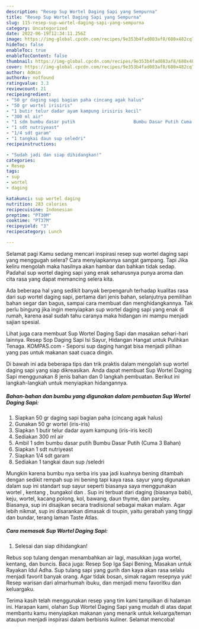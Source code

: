 ```yaml
---
description: "Resep Sup Wortel Daging Sapi yang Sempurna"
title: "Resep Sup Wortel Daging Sapi yang Sempurna"
slug: 115-resep-sup-wortel-daging-sapi-yang-sempurna
category: Uncategorized
date: 2022-06-19T12:34:11.256Z
image: https://img-global.cpcdn.com/recipes/9e353b4fad083af8/680x482cq70/sup-wortel-daging-sapi-foto-resep-utama.jpg
hideToc: false
enableToc: true
enableTocContent: false
thumbnail: https://img-global.cpcdn.com/recipes/9e353b4fad083af8/680x482cq70/sup-wortel-daging-sapi-foto-resep-utama.jpg
cover: https://img-global.cpcdn.com/recipes/9e353b4fad083af8/680x482cq70/sup-wortel-daging-sapi-foto-resep-utama.jpg
author: Admin
authorAv: notfound
ratingvalue: 3.3
reviewcount: 21
recipeingredient:
- "50 gr daging sapi bagian paha cincang agak halus"
- "50 gr wortel irisiris"
- "1 butir telur dadar ayam kampung irisiris kecil"
- "300 ml air"
- "1 sdm bumbu dasar putih                      Bumbu Dasar Putih Cuma 3 Bahan"
- "1 sdt nutriyeast"
- "1/4 sdt garam"
- "1 tangkai daun sup seledri"
recipeinstructions:

- "Sudah jadi dan siap dihidangkan!"
categories:
- Resep
tags:
- sup
- wortel
- daging

katakunci: sup wortel daging 
nutrition: 283 calories
recipecuisine: Indonesian
preptime: "PT30M"
cooktime: "PT37M"
recipeyield: "3"
recipecategory: Lunch

---
```



Selamat pagi Kamu sedang mencari inspirasi resep sup wortel daging sapi yang menggugah selera? Cara menyiapkannya sangat gampang. Tapi Jika keliru mengolah maka hasilnya akan hambar dan bahkan tidak sedap. Padahal sup wortel daging sapi yang enak seharusnya punya aroma dan cita rasa yang dapat memancing selera kita.


Ada beberapa hal yang sedikit banyak berpengaruh terhadap kualitas rasa dari sup wortel daging sapi, pertama dari jenis bahan, selanjutnya pemilihan bahan segar dan bagus, sampai cara membuat dan menghidangkannya. Tak perlu bingung jika ingin menyiapkan sup wortel daging sapi yang enak di rumah, karena asal sudah tahu caranya maka hidangan ini mampu menjadi sajian spesial.

Lihat juga cara membuat Sup Wortel Daging Sapi dan masakan sehari-hari lainnya. Resep Sop Daging Sapi Isi Sayur, Hidangan Hangat untuk Pulihkan Tenaga. KOMPAS.com - Seporsi sup daging hangat bisa menjadi pilihan yang pas untuk makanan saat cuaca dingin.


Di bawah ini ada beberapa tips dan trik praktis dalam mengolah sup wortel daging sapi yang siap dikreasikan. Anda dapat membuat Sup Wortel Daging Sapi menggunakan 8 jenis bahan dan 0 langkah pembuatan. Berikut ini langkah-langkah untuk menyiapkan hidangannya.

<!--inarticleads1-->

##### Bahan-bahan dan bumbu yang digunakan dalam pembuatan Sup Wortel Daging Sapi:

1. Siapkan 50 gr daging sapi bagian paha (cincang agak halus)
1. Gunakan 50 gr wortel (iris-iris)
1. Siapkan 1 butir telur dadar ayam kampung (iris-iris kecil)
1. Sediakan 300 ml air
1. Ambil 1 sdm bumbu dasar putih                      Bumbu Dasar Putih (Cuma 3 Bahan)
1. Siapkan 1 sdt nutriyeast
1. Siapkan 1/4 sdt garam
1. Sediakan 1 tangkai daun sup /seledri


Mungkin karena bumbu nya serba iris yaa jadi kuahnya bening ditambah dengan sedikit rempah sup ini bening tapi kaya rasa. sayur yang digunakan dalam sup ini standart sup sayur seperti biasanya saya menggunakan wortel , kentang , bungakol dan . Sup ini terbuat dari daging (biasanya babi), keju, wortel, kacang polong, kol, bawang, daun thyme, dan parsley. Biasanya, sup ini disajikan secara tradisional sebagai makan malam. Agar lebih nikmat, sup ini disarankan dimasak di toupin, yaitu gerabah yang tinggi dan bundar, terang laman Taste Atlas. 

<!--inarticleads2-->

##### Cara memasak Sup Wortel Daging Sapi:


1. Selesai dan siap dihidangkan!

Rebus sop tulang dengan menambahkan air lagi, masukkan juga wortel, kentang, dan buncis. Baca juga: Resep Sop Iga Sapi Bening, Masakan untuk Rayakan Idul Adha. Sup tulang sapi yang gurih dan kaya akan rasa selalu menjadi favorit banyak orang. Agar tidak bosan, simak ragam resepnya yuk! Resep warisan dari almarhumah ibuku, dan menjadi menu favoritku dan keluargaku. 

Terima kasih telah menggunakan resep yang tim kami tampilkan di halaman ini. Harapan kami, olahan Sup Wortel Daging Sapi yang mudah di atas dapat membantu kamu menyiapkan makanan yang menarik untuk keluarga/teman ataupun menjadi inspirasi dalam berbisnis kuliner. Selamat mencoba!
